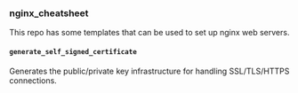 ### nginx_cheatsheet
This repo has some templates that can be used to set up nginx web servers.

#### `generate_self_signed_certificate`
Generates the public/private key infrastructure for handling SSL/TLS/HTTPS
connections.
